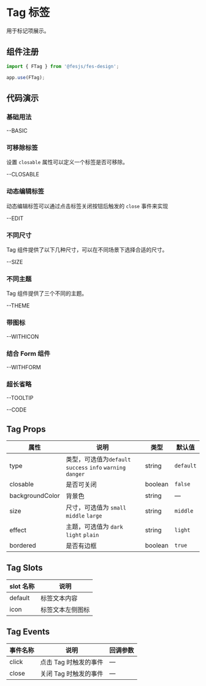 # Tag 标签

用于标记项展示。

## 组件注册

```js
import { FTag } from '@fesjs/fes-design';

app.use(FTag);
```

## 代码演示

### 基础用法

--BASIC

### 可移除标签

设置 `closable` 属性可以定义一个标签是否可移除。

--CLOSABLE

### 动态编辑标签

动态编辑标签可以通过点击标签关闭按钮后触发的 `close` 事件来实现

--EDIT

### 不同尺寸

Tag 组件提供了以下几种尺寸，可以在不同场景下选择合适的尺寸。

--SIZE

### 不同主题

Tag 组件提供了三个不同的主题。

--THEME

### 带图标

--WITHICON

### 结合 Form 组件

--WITHFORM

### 超长省略

--TOOLTIP

--CODE

## Tag Props

| 属性            | 说明                                                        | 类型    | 默认值    |
| --------------- | ----------------------------------------------------------- | ------- | --------- |
| type            | 类型，可选值为`default` `success` `info` `warning` `danger` | string  | `default` |
| closable        | 是否可关闭                                                  | boolean | `false`   |
| backgroundColor | 背景色                                                      | string  | —         |
| size            | 尺寸，可选值为 `small` `middle` `large`                     | string  | `middle`  |
| effect          | 主题，可选值为 `dark` `light` `plain`                       | string  | `light`   |
| bordered        | 是否有边框                                                  | boolean | `true`    |

## Tag Slots

| slot 名称 | 说明             |
| --------- | ---------------- |
| default   | 标签文本内容     |
| icon      | 标签文本左侧图标 |

## Tag Events

| 事件名称 | 说明                  | 回调参数 |
| -------- | --------------------- | -------- |
| click    | 点击 Tag 时触发的事件 | —        |
| close    | 关闭 Tag 时触发的事件 | —        |
